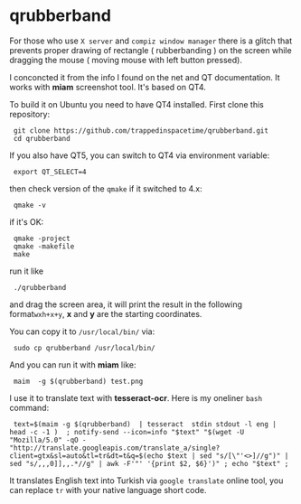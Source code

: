 # qrubberband
For those who use `X server` and `compiz window manager`  there is a glitch that prevents proper drawing of rectangle ( rubberbanding ) on the screen while dragging the mouse ( moving mouse with left button pressed).

I conconcted it from the info I found on the net and QT documentation. It works with **miam** screenshot tool. 
It's based on QT4.

To build it on Ubuntu you need to have QT4 installed. 
First clone this repository:

     git clone https://github.com/trappedinspacetime/qrubberband.git
     cd qrubberband
If you also have QT5, you can switch to QT4 via environment variable:

     export QT_SELECT=4
then check version of the `qmake` if it switched to 4.x:

     qmake -v
if it's OK:

     qmake -project
     qmake -makefile
     make
run it like 

     ./qrubberband
and drag the screen area, it will print the result in the following format`wxh+x+y`, **x** and **y** are the starting coordinates.

You can copy it to `/usr/local/bin/` via:

     sudo cp qrubberband /usr/local/bin/
And you can run it with **miam** like:

     maim  -g $(qrubberband) test.png

I use it to translate text with **tesseract-ocr**. Here is my oneliner `bash` command:

     text=$(maim -g $(qrubberband)  | tesseract  stdin stdout -l eng | head -c -1 )  ; notify-send --icon=info "$text" "$(wget -U "Mozilla/5.0" -qO - "http://translate.googleapis.com/translate_a/single?client=gtx&sl=auto&tl=tr&dt=t&q=$(echo $text | sed "s/[\"'<>]//g")" | sed "s/,,,0]],,.*//g" | awk -F'"' '{print $2, $6}')" ; echo "$text" ;
    
It translates English text into Turkish via `google translate` online tool, you can replace `tr` with your native language short code.
